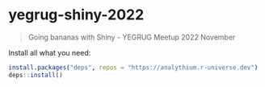 # yegrug-shiny-2022
> Going bananas with Shiny - YEGRUG Meetup 2022 November

Install all what you need:

```R
install.packages("deps", repos = "https://analythium.r-universe.dev")
deps::install()
```
